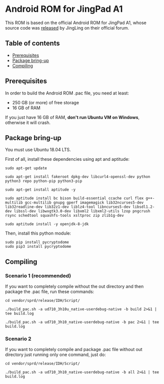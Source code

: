**Android ROM for JingPad A1**
==============================

This ROM is based on the official Android ROM for JingPad A1, whose source code was [released](https://forum.jingos.com/t/android-rom-source-code-for-jingpad-a1/2738) by JingLing on their official forum.

**Table of contents**
---------------------

* [Prerequisites](#prerequisites)
* [Package bring-up](#package-bring-up)
* [Compiling](#compiling)

**Prerequisites**
-----------------

In order to build the Android ROM .pac file, you need at least:
* 250 GB (or more) of free storage
* 16 GB of RAM

If you just have 16 GB of RAM, **don't run Ubuntu VM on Windows**, otherwise it will crash.

**Package bring-up**
--------------------

You must use Ubuntu 18.04 LTS.

First of all, install these dependencies using apt and aptitude:

```
sudo apt-get update

sudo apt-get install fakeroot dpkg-dev libcurl4-openssl-dev python python3 repo python-pip python3-pip

sudo apt-get install aptitude -y

sudo aptitude install bc bison build-essential ccache curl flex g++-multilib gcc-multilib gnupg gperf imagemagick lib32ncurses5-dev lib32readline-dev lib32z1-dev liblz4-tool libncurses5-dev libsdl1.2-dev libssl-dev libwxgtk3.0-dev libxml2 libxml2-utils lzop pngcrush rsync schedtool squashfs-tools xsltproc zip zlib1g-dev

sudo aptitude install -y openjdk-8-jdk
```

Then, install this python module:

```
sudo pip install pycryptodome
sudo pip3 install pycryptodome
```

**Compiling**
-------------
### Scenario 1 (recommended)
If you want to completely compile without the out directory and then package the .pac file, run these commands:

```
cd vendor/sprd/release/IDH/Script/

./build_pac.sh -a ud710_3h10u_native-userdebug-native -b build 2>&1 | tee build.log

./build_pac.sh -a ud710_3h10_native-userdebug-native -b pac 2>&1 | tee build.log
```
### Scenario 2
If you want to completely compile and package .pac file without out directory just running only one command, just do:
```
cd vendor/sprd/release/IDH/Script/

./build_pac.sh -a ud710_3h10_native-userdebug-native -b all 2>&1 | tee build.log
```